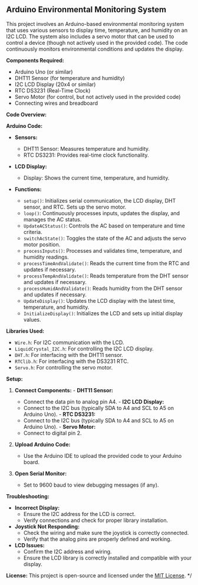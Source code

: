 ## Arduino Environmental Monitoring System

  This project involves an Arduino-based environmental monitoring system that uses various sensors to display time, temperature, and humidity on an I2C LCD. The system also includes a servo motor that can be used to control a device (though not actively used in the provided code). The code continuously monitors environmental conditions and updates the display.

  **Components Required:**
  - Arduino Uno (or similar)
  - DHT11 Sensor (for temperature and humidity)
  - I2C LCD Display (20x4 or similar)
  - RTC DS3231 (Real-Time Clock)
  - Servo Motor (for control, but not actively used in the provided code)
  - Connecting wires and breadboard

  **Code Overview:**

  **Arduino Code:**
  - **Sensors:**
    - DHT11 Sensor: Measures temperature and humidity.
    - RTC DS3231: Provides real-time clock functionality.

  - **LCD Display:**
    - Display: Shows the current time, temperature, and humidity.

  - **Functions:**
    - `setup()`: Initializes serial communication, the LCD display, DHT sensor, and RTC. Sets up the servo motor.
    - `loop()`: Continuously processes inputs, updates the display, and manages the AC status.
    - `UpdateACStatus()`: Controls the AC based on temperature and time criteria.
    - `switchAcState()`: Toggles the state of the AC and adjusts the servo motor position.
    - `processInputs()`: Processes and validates time, temperature, and humidity readings.
    - `processTimeAndValidate()`: Reads the current time from the RTC and updates if necessary.
    - `processTempAndValidate()`: Reads temperature from the DHT sensor and updates if necessary.
    - `processHumidAndValidate()`: Reads humidity from the DHT sensor and updates if necessary.
    - `UpdateDisplay()`: Updates the LCD display with the latest time, temperature, and humidity.
    - `InitializeDisplay()`: Initializes the LCD and sets up initial display values.

  **Libraries Used:**
  - `Wire.h`: For I2C communication with the LCD.
  - `LiquidCrystal_I2C.h`: For controlling the I2C LCD display.
  - `DHT.h`: For interfacing with the DHT11 sensor.
  - `RTClib.h`: For interfacing with the DS3231 RTC.
  - `Servo.h`: For controlling the servo motor.

  **Setup:**
  1. **Connect Components:**
    - **DHT11 Sensor:**
      - Connect the data pin to analog pin A4.
    - **I2C LCD Display:**
      - Connect to the I2C bus (typically SDA to A4 and SCL to A5 on Arduino Uno).
    - **RTC DS3231:**
      - Connect to the I2C bus (typically SDA to A4 and SCL to A5 on Arduino Uno).
    - **Servo Motor:**
      - Connect to digital pin 2.

  2. **Upload Arduino Code:**
     - Use the Arduino IDE to upload the provided code to your Arduino board.

  3. **Open Serial Monitor:**
     - Set to 9600 baud to view debugging messages (if any).

  **Troubleshooting:**
  - **Incorrect Display:**
    - Ensure the I2C address for the LCD is correct.
    - Verify connections and check for proper library installation.
  - **Joystick Not Responding:**
    - Check the wiring and make sure the joystick is correctly connected.
    - Verify that the analog pins are properly defined and working.
  - **LCD Issues:**
    - Confirm the I2C address and wiring.
    - Ensure the LCD library is correctly installed and compatible with your display.

  **License:**
  This project is open-source and licensed under the [MIT License](https://opensource.org/licenses/MIT).
*/
